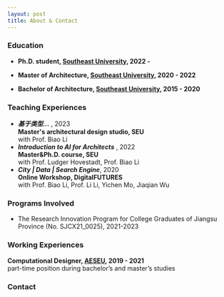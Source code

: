 ```yaml
---
layout: post
title: About & Contact
---
```

### Education
- **Ph.D. student, [Southeast University](https://www.seu.edu.cn/), 2022 -**

- **Master of Architecture, [Southeast University](https://www.seu.edu.cn/), 2020 - 2022**  

- **Bachelor of Architecture, [Southeast University](https://www.seu.edu.cn/), 2015 - 2020**


### Teaching Experiences
- ***基于类型...*** , 2023  
  **Master's architectural design studio, SEU**  
  with Prof. Biao Li
- ***Introduction to AI for Architects*** , 2022  
  **Master&Ph.D. course, SEU**  
  with Prof. Ludger Hovestadt, Prof. Biao Li
- ***City | Data | Search Engine***, 2020  
  **Online Workshop, DigitalFUTURES**  
  with Prof. Biao Li, Prof. Li Li, Yichen Mo, Jiaqian Wu


### Programs Involved
- The Research Innovation Program for College Graduates of Jiangsu Province (No. SJCX21_0025), 2021-2023

### Working Experiences
**Computational Designer, [AESEU](http://adri.seu.edu.cn/#/), 2019 - 2021**  
part-time position during bachelor’s and master’s studies

### Contact
